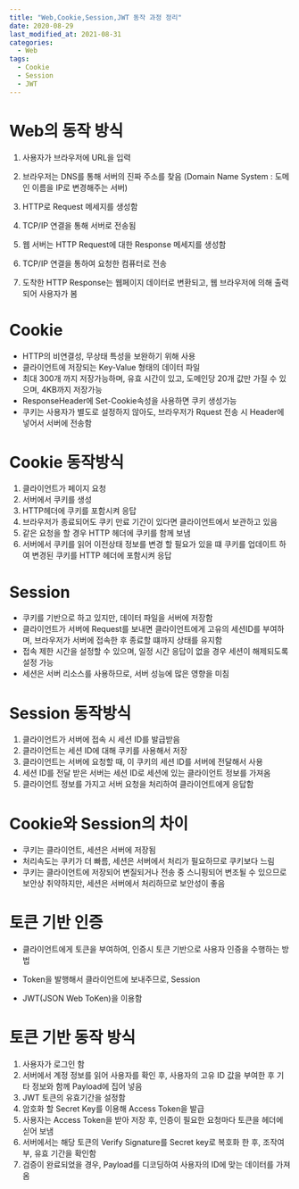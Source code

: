 ```yaml
---
title: "Web,Cookie,Session,JWT 동작 과정 정리"
date: 2020-08-29
last_modified_at: 2021-08-31
categories:
  - Web
tags:
  - Cookie
  - Session
  - JWT
---
```


# **Web의 동작 방식**

  1. 사용자가 브라우저에 URL을 입력

  2. 브라우저는 DNS를 통해 서버의 진짜 주소를 찾음 (Domain Name System : 도메인 이름을 IP로 변경해주는 서버)

  3. HTTP로 Request 메세지를 생성함

  4. TCP/IP 연결을 통해 서버로 전송됨

  5. 웹 서버는 HTTP Request에 대한 Response 메세지를 생성함

  6. TCP/IP 연결을 통하여 요청한 컴퓨터로 전송

  7. 도착한 HTTP Response는 웹페이지 데이터로 변환되고, 웹 브라우저에 의해 출력되어 사용자가 봄

# **Cookie**

  - HTTP의 비연결성, 무상태 특성을 보완하기 위해 사용
  - 클라이언트에 저장되는 Key-Value 형태의 데이터 파일
  - 최대 300개 까지 저장가능하며, 유효 시간이 있고, 도메인당 20개 값만 가질 수 있으며, 4KB까지 저장가능
  - ResponseHeader에 Set-Cookie속성을 사용하면 쿠키 생성가능
  - 쿠키는 사용자가 별도로 설정하지 않아도, 브라우저가 Rquest 전송 시 Header에 넣어서 서버에 전송함

# **Cookie 동작방식**

  1. 클라이언트가 페이지 요청
  2. 서버에서 쿠키를 생성
  3. HTTP헤더에 쿠키를 포함시켜 응답
  4. 브라우저가 종료되어도 쿠키 만료 기간이 있다면 클라이언트에서 보관하고 있음
  5. 같은 요청을 할 경우 HTTP 헤더에 쿠키를 함께 보냄
  6. 서버에서 쿠키를 읽어 이전상태 정보를 변경 할 필요가 있을 떄 쿠키를 업데이트 하여 변경된 쿠키를 HTTP 헤더에 포함시켜 응답



# **Session**

  - 쿠키를 기반으로 하고 있지만, 데이터 파일을 서버에 저장함
  - 클라이언트가 서버에 Request를 보내면 클라이언트에게 고유의 세션ID를 부여하며, 브라우저가 서버에 접속한 후 종료할 떄까지 상태를 유지함
  - 접속 제한 시간을 설정할 수 있으며, 일정 시간 응답이 없을 경우 세션이 해제되도록 설정 가능
  - 세션은 서버 리소스를 사용하므로, 서버 성능에 많은 영향을 미침

  

# **Session 동작방식**

  1. 클라이언트가 서버에 접속 시 세션 ID를 발급받음
  2. 클라이언트는 세션 ID에 대해 쿠키를 사용해서 저장
  3. 클라이언트는 서버에 요청할 때, 이 쿠키의 세션 ID를 서버에 전달해서 사용
  4. 세션 ID를 전달 받은 서버는 세션 ID로 세션에 있는 클라이언트 정보를 가져옴
  5. 클라이언트 정보를 가지고 서버 요청을 처리하여 클라이언트에게 응답함



# **Cookie와 Session의 차이**
  - 쿠키는 클라이언트, 세션은  서버에 저장됨
  - 처리속도는 쿠키가 더 빠름, 세션은 서버에서 처리가 필요하므로 쿠키보다 느림
  - 쿠키는 클라이언트에 저장되어 변질되거나 전송 중 스니핑되어 변조될 수 있으므로 보안상 취약하지만, 세션은 서버에서 처리하므로 보안성이 좋음



# **토큰 기반 인증**

  - 클라이언트에게 토큰을 부여하여, 인증시 토큰 기반으로 사용자 인증을 수행하는 방법

  - Token을 발행해서 클라이언트에 보내주므로, Session

  - JWT(JSON Web ToKen)을 이용함

    

# **토큰 기반 동작 방식**

  1. 사용자가 로그인 함
  2. 서버에서 계정 정보를 읽어 사용자를 확인 후, 사용자의 고유 ID 값을 부여한 후 기타 정보와 함께 Payload에 집어 넣음
  3. JWT 토큰의 유효기간을 설정함
  4. 암호화 할 Secret Key를 이용해 Access Token을 발급
  5. 사용자는 Access Token을 받아 저장 후, 인증이 필요한 요청마다 토큰을 헤더에 싣어 보냄
  6. 서버에서는 해당 토큰의 Verify Signature를 Secret key로 복호화 한 후, 조작여부, 유효 기간을 확인함
  7. 검증이 완료되었을 경우, Payload를 디코딩하여 사용자의 ID에 맞는 데이터를 가져옴

